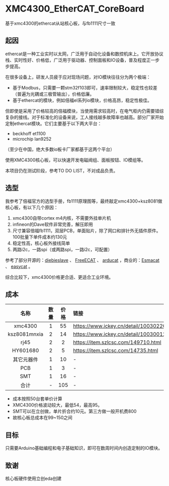 # XMC4300_EtherCAT_CoreBoard
基于xmc4300的ethercat从站核心板，与fb1111尺寸一致

## 起因
ethercat是一种工业实时以太网，广泛用于自动化设备和数控机床上。它开放协议栈、实时性好、价格低，广泛用于驱动器、控制面板和IO设备，普及程度正一步步提高。

在很多设备上，研发人员疲于应对现场问题，对IO模块往往分为两个极端：

- 基于Modbus，只需要一颗stm32f103即可，速率限制较大，稳定性也较差（普遍为光耦或三极管输出），价格低廉。
- 基于ethercat的模块，例如倍福el系列io模块，价格高昂，稳定性极佳。

但即使是采用了价格较高的倍福模块，当使用需求较高时，在电气柜内仍需要错综复杂的接线。对于标准化的设备来说，工人接线越多故障率也越高。部分厂家开始定制ethercat模块。它们主要基于以下两大平台：

* beckhoff et1100
* microchip lan9252

（至少在中国，绝大多数io板卡厂家都基于这两个平台）

使用XMC4300核心板，可以快速开发电磁阀组、面板按钮、IO模组等。

本项目仍在测试阶段，参考TO DO LIST，不对成品负责。

## 选型
我参考了倍福官方的选型手册，fb1111原理图等，最终敲定xmc4300+ksz8081做核心板，有以下几个原因：
1. xmc4300自带cortex m4内核，不需要外挂单片机
2. infineon的Dave软件非常完善，解压即用
3. 尺寸兼容倍福fb1111，双层PCB，单面贴片，除了网口和排针外无插件原件。100批量下单件成本约130元
4. 稳定性高，核心板外接线简单
5. 两路i2c，一路spi（或两路spi，一路i2c，可配置）

参考了部分开源的：[diebieslave](https://github.com/DieBieEngineering/DieBieSlave) 、 [FreeECAT](https://github.com/suda-morris/FreeECAT) 、 [arducat](https://github.com/ethercat-diy/arducat)
，商业的：[Esmacat](https://www.esmacat.com/ease) 、 [easycat](https://www.bausano.net/en/hardware/ethercat-e-arduino/easycat.html) 。

综合比较下，xmc4300价格更合适、更适合工业环境。

## 成本

| 名称 | 数量 | 价格 | 链接 |
| :-----: | :-----: | :------: | :------ |
| xmc4300| 1 | 55 | https://www.ickey.cn/detail/1003022093547/XMC4300F100K256AAXUMA1.html |
| ksz8081mnxia | 2 | 14 | https://www.ickey.cn/detail/1003001221749055/KSZ8081MNXIA-TR.html |
| rj45 | 2 | 2 | https://item.szlcsc.com/149710.html |
| HY601680| 2 | 5 | https://item.szlcsc.com/14735.html |
| 其它元器件 | 1 | 10 | - |
| PCB | 1 | 3 | - |
| SMT | 1 | 16 | - |
| 合计 | - | 105 | - |

- 成本按照50台套单价计算
- XMC4300价格波动较大，最低54，最高95。
- SMT可以在立创做，单片折合约10元。第三方做一般开机费800
- 故核心板总成本在99~150之间

## 目标

只需要Arduino基础编程和电子基础知识，即可在数周时间内创造定制的IO模块。

## 致谢

核心板硬件使用立创eda创建
